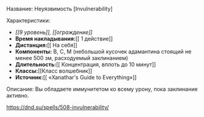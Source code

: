 Название: Неуязвимость \[Invulnerability] 

Характеристики:
- *[[9 уровень]], [[ограждение]]*
- **Время накладывания:**[[ 1 действие]]
- **Дистанция:**[[ На себя]]
- **Компоненты:** В, С, М (небольшой кусочек адамантина стоящий не менее 500 зм, расходуемый заклинанием)
- **Длительность:**[[ Концентрация, вплоть до 10 минут]]
- **Классы:**[[Класс  волшебник]]
- **Источник:**[[ «Xanathar's Guide to Everything»]]

Описание:
Вы обладаете иммунитетом ко всему урону, пока заклинание активно.

https://dnd.su/spells/508-invulnerability/